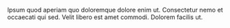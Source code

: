 Ipsum quod aperiam quo doloremque dolore enim ut. Consectetur nemo et occaecati qui sed. Velit libero est amet commodi. Dolorem facilis ut.
